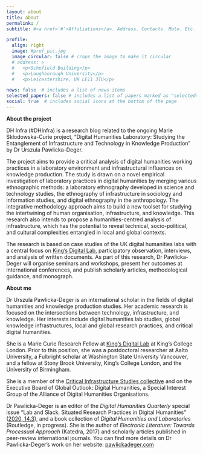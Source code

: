 ```yaml
---
layout: about
title: about
permalink: /
subtitle: #<a href='#'>Affiliations</a>. Address. Contacts. Moto. Etc.

profile:
  align: right
  image: #prof_pic.jpg
  image_circular: false # crops the image to make it circular
  # address: >
  #   <p>Schofield Building</p>
  #   <p>Loughborough University</p>
  #   <p>Leicestershire, UK LE11 3TU</p>

news: false  # includes a list of news items
selected_papers: false # includes a list of papers marked as "selected={true}"
social: true  # includes social icons at the bottom of the page
---
```


**About the project**

DH Infra (#DHInfra) is a research blog related to the ongoing Marie Skłodowska-Curie project, “Digital Humanities Laboratory: Studying the Entanglement of Infrastructure and Technology in Knowledge Production” by Dr Urszula Pawlicka-Deger.

The project aims to provide a critical analysis of digital humanities working practices in a laboratory environment and infrastructural influences on knowledge production. The study is drawn on a novel empirical investigation of laboratory practices in digital humanities by merging various ethnographic methods: a laboratory ethnography developed in science and technology studies, the ethnography of infrastructure in sociology and information studies, and digital ethnography in the anthropology. The integrative methodology approach aims to build a new toolset for studying the intertwining of human organisation, infrastructure, and knowledge. This research also intends to propose a humanities-centred analysis of infrastructure, which has the potential to reveal technical, socio-political, and cultural complexities entangled in local and global contexts.

The research is based on case studies of the UK digital humanities labs with a central focus on [King’s Digital Lab](https://kdl.kcl.ac.uk), participatory observation, interviews, and analysis of written documents. As part of this research, Dr Pawlicka-Deger will organise seminars and workshops, present her outcomes at international conferences, and publish scholarly articles, methodological guidance, and monograph.

**About me**

Dr Urszula Pawlicka-Deger is an international scholar in the fields of digital humanities and knowledge production studies. Her academic research is focused on the intersections between technology, infrastructure, and knowledge. Her interests include digital humanities lab studies, global knowledge infrastructures, local and global research practices, and critical digital humanities.

She is a Marie Curie Research Fellow at [King’s Digital Lab](https://kdl.kcl.ac.uk) at King’s College London. Prior to this position, she was a postdoctoral researcher at Aalto University, a Fulbright scholar at Washington State University Vancouver, and a fellow at Stony Brook University, King’s College London, and the University of Birmingham.

She is a member of the [Critical Infrastructure Studies collective](https://cistudies.org/ci-collective/) and on the Executive Board of Global Outlook::Digital Humanities, a Special Interest Group of the Alliance of Digital Humanities Organisations.

Dr Pawlicka-Deger is an editor of the *Digital Humanities Quarterly* special issue “Lab and Slack. Situated Research Practices in Digital Humanities” ([2020, 14.3](http://digitalhumanities.org/dhq/vol/14/3/index.html)), and a book collection of *Digital Humanities and Laboratories* (Routledge, in progress). She is the author of *Electronic Literature: Towards Processual Approach* (Katedra, 2017) and scholarly articles published in peer-review international journals. You can find more details on Dr Pawlicka-Deger’s work on her website: [pawlickadeger.com](https://pawlickadeger.com)

<!-- Do you want to share your idea? Contact me: <urszula.pawlicka-deger@kcl.ac.uk> -->
